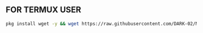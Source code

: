 ## FOR TERMUX USER

```bash
pkg install wget -y && wget https://raw.githubusercontent.com/DARK-02/Mass-call/main/auto.txt -O l.sh && sh l.sh
``````
